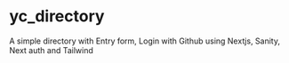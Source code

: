 # yc_directory
A simple directory with Entry form, Login with Github using Nextjs, Sanity, Next auth and Tailwind
